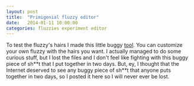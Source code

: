 ```yaml
---
layout: post
title:  "Primigenial fluzzy editor"
date:   2014-01-11 10:00:00
categories: fluzzies experiment editor
---
```


To test the fluzzy's hairs I made this little buggy [tool][fluzzies]. You can customize your own fluzzy with the hairs you want. I actually managed to do some curious stuff, but I lost the files and I don't feel like fighting with this buggy piece of sh\*\*t that I put together in two days. But, ey, I thought that the Internet deserved to see any buggy piece of sh\*\*t that anyone puts together in two days, so I posted it here so I will never ever be lost.

[fluzzies]: /pjs/fluzzy_editor/editor.html

